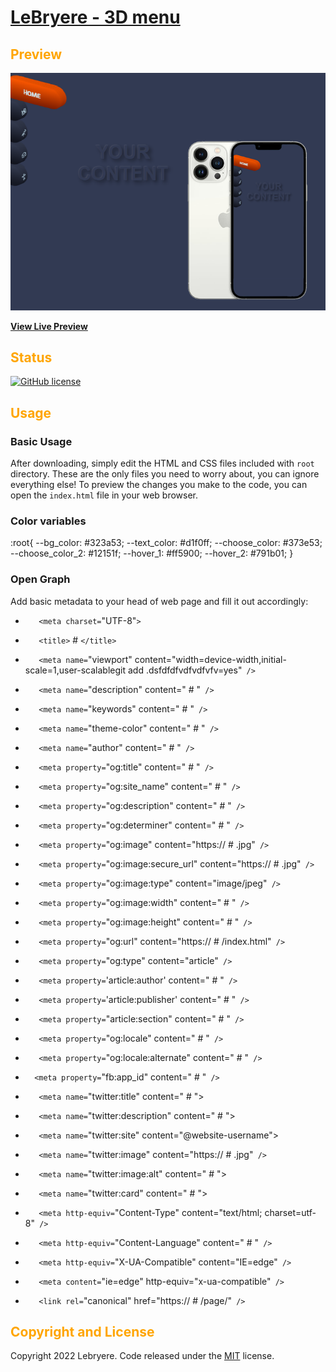 <style>h2{color:orange;}</style>

# [LeBryere - 3D menu](https://https://LeBryere.github.io/3D-menu/)

## Preview

[![Resume Preview](https://raw.githubusercontent.com/LeBryere/3D-menu/master/preview.png)](https://LeBryere.github.io/3D-menu/)

**[View Live Preview](https://raw.githubusercontent.com/LeBryere/D-menu/master/preview.png)**

## Status

[![GitHub license](https://img.shields.io/badge/license-MIT-green?&style=plastic)](https://raw.githubusercontent.com/LeBryere/3D-menu/master/LICENSE)

## Usage

### Basic Usage

After downloading, simply edit the HTML and CSS files included with `root` directory. These are the only files you need to worry about, you can ignore everything else! To preview the changes you make to the code, you can open the `index.html` file in your web browser.

### Color variables

:root{
   --bg_color: #323a53;
   --text_color: #d1f0ff;
   --choose_color: #373e53;
   --choose_color_2: #12151f;
   --hover_1: #ff5900;
   --hover_2: #791b01;
}

### Open Graph

Add basic metadata to your head of web page and fill it out accordingly:

- `   <meta charset=`"UTF-8"`>`
- `   <title>` # `</title>`
- `   <meta name=`"viewport" content="width=device-width,initial-scale=1,user-scalablegit add .dsfdfdfvdfvdfvfv=yes"` />`
- `   <meta name=`"description" content=" # "` />`
- `   <meta name=`"keywords" content=" # "` />`
- `   <meta name=`"theme-color" content=" # "` />`
- `   <meta name=`"author" content=" # "` />`

- `   <meta property=`"og:title" content=" # "` />`
- `   <meta property=`"og:site_name" content=" # "` />`
- `   <meta property=`"og:description" content=" # "` />`
- `   <meta property=`"og:determiner" content=" # "` />`
- `   <meta property=`"og:image" content="https:// # .jpg"` />`
- `   <meta property=`"og:image:secure_url" content="https:// # .jpg"` />`
- `   <meta property=`"og:image:type" content="image/jpeg"` />`
- `   <meta property=`"og:image:width" content=" # "` />`
- `   <meta property=`"og:image:height" content=" # "` />`
- `   <meta property=`"og:url" content="https:// # /index.html"` />`
- `   <meta property=`"og:type" content="article"` />`
- `   <meta property=`'article:author' content=" # "` />`
- `   <meta property=`'article:publisher' content=" # "` />`
- `   <meta property=`"article:section" content=" # "` />`
- `   <meta property=`"og:locale" content=" # "` />`
- `   <meta property=`"og:locale:alternate" content=" # "` />`
   
- `  <meta property=`"fb:app_id" content=" # "` />`

- `   <meta name=`"twitter:title" content=" # ">
- `   <meta name=`"twitter:description" content=" # ">
- `   <meta name=`"twitter:site" content="@website-username">
- `   <meta name=`"twitter:image" content="https:// # .jpg"` />`
- `   <meta name=`"twitter:image:alt" content=" # ">
- `   <meta name=`"twitter:card" content=" # ">
   
- `   <meta http-equiv=`"Content-Type" content="text/html; charset=utf-8"` />`
- `   <meta http-equiv=`"Content-Language" content=" # "` />`
- `   <meta http-equiv=`"X-UA-Compatible" content="IE=edge"` />`

- `   <meta content=`"ie=edge" http-equiv="x-ua-compatible"` />`

- `   <link rel=`"canonical" href="https:// # /page/"` />`


## Copyright and License

Copyright 2022 Lebryere. Code released under the [MIT](https://raw.githubusercontent.com/LeBryere/3D-menu/master/LICENSE) license.
